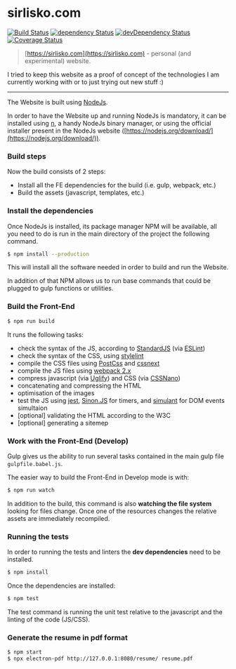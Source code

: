 sirlisko.com
============

 [![Build Status](https://travis-ci.org/sirLisko/sirlisko.com.svg)](https://travis-ci.org/sirLisko/sirlisko.com) [![dependency Status](https://david-dm.org/sirlisko/sirlisko.com/status.svg)](https://david-dm.org/sirlisko/sirlisko.com#info=dependencies) [![devDependency Status](https://david-dm.org/sirlisko/sirlisko.com/dev-status.svg)](https://david-dm.org/sirlisko/sirlisko.com#info=devDependencies) [![Coverage Status](https://coveralls.io/repos/github/sirLisko/sirlisko.com/badge.svg?branch=master)](https://coveralls.io/github/sirLisko/sirlisko.com?branch=master)

> [https://sirlisko.com](https://sirlisko.com) - personal (and experimental) website.

I tried to keep this website as a proof of concept of the technologies I am currently working with or to just trying out new stuff :)

---

The Website is built using [NodeJs](https://nodejs.org/).

In order to have the Website up and running NodeJs is mandatory, it can be installed using [n](https://github.com/tj/n), a handy NodeJs binary manager, or using the official installer present in the NodeJs website ([https://nodejs.org/download/](https://nodejs.org/download/)).

### Build steps

Now the build consists of 2 steps:

- Install all the FE dependencies for the build (i.e. gulp, webpack, etc.)
- Build the assets (javascript, templates, etc.)

### Install the dependencies

Once NodeJs is installed, its package manager NPM will be available, all you need to do is run in the main directory of the project the following command.

```bash
$ npm install --production
```

This will install all the software needed in order to build and run the Website.

In addition of that NPM allows us to run base commands that could be plugged to gulp functions or utilities.

### Build the Front-End

```bash
$ npm run build
```

It runs the following tasks:

- check the syntax of the JS, according to [StandardJS](http://standardjs.com/) (via [ESLint](http://eslint.org/))
- check the syntax of the CSS, using [stylelint](https://stylelint.io/)
- compile the CSS files using [PostCss](http://postcss.org/) and [cssnext](http://cssnext.io/)
- compile the JS files using [webpack 2.x](https://webpack.github.io/)
- compress javascript (via [Uglify](https://github.com/mishoo/UglifyJS)) and CSS (via [CSSNano](http://cssnano.co/))
- concatenating and compressing the HTML
- optimisation of the images
- test the JS using [jest](https://facebook.github.io/jest/), [Sinon.JS](http://sinonjs.org/) for timers, and [simulant](https://github.com/Rich-Harris/simulant) for DOM events simultaion
- [optional] validating the HTML according to the W3C
- [optional] generating a sitemep

### Work with the Front-End (Develop)

Gulp gives us the ability to run several tasks contained in the main gulp file `gulpfile.babel.js`.

The easier way to build the Front-End in Develop mode is with:

```bash
$ npm run watch
```

In addition to the build, this command is also **watching the file system** looking for files change. Once one of the resources changes the relative assets are immediately recompiled.

### Running the tests

In order to running the tests and linters the **dev dependencies** need to be installed.

```bash
$ npm install
```

Once the dependencies are installed:

```bash
$ npm test
```

The test command is running the unit test relative to the javascript and the linting of the code (JS/CSS).

### Generate the resume in pdf format

```bash
$ npm start
$ npx electron-pdf http://127.0.0.1:8080/resume/ resume.pdf
```
